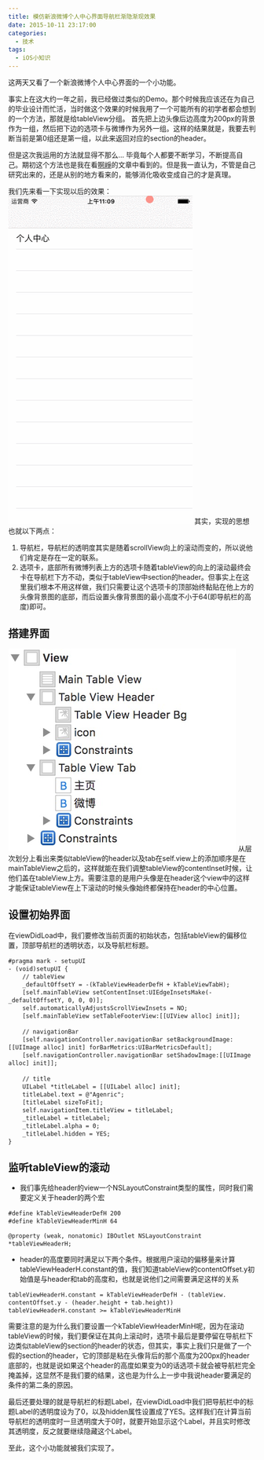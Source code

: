 ```yaml
---
title: 模仿新浪微博个人中心界面导航栏渐隐渐现效果
date: 2015-10-11 23:17:00
categories:
  - 技术
tags:
  - iOS小知识
---
```


这两天又看了一个新浪微博个人中心界面的一个小功能。

事实上在这大约一年之前，我已经做过类似的Demo。那个时候我应该还在为自己的毕业设计而忙活，当时做这个效果的时候我用了一个可能所有的初学者都会想到的一个方法，那就是给tableView分组。
首先把上边头像后边高度为200px的背景作为一组，然后把下边的选项卡与微博作为另外一组。这样的结果就是，我要去判断当前是第0组还是第一组，以此来返回对应的section的header。

但是这次我运用的方法就显得不那么... 毕竟每个人都要不断学习，不断提高自己。期初这个方法也是我在看[啊崢](http://www.jianshu.com/users/b09c3959ab3b/latest_articles)的文章中看到的。但是我一直认为，不管是自己研究出来的，还是从别的地方看来的，能够消化吸收变成自己的才是真理。

我们先来看一下实现以后的效果：
![实现效果](Imitate-sinaWeibo-pull-refresh/Imitate-sinaWeibo-pull-refresh-1.gif)
其实，实现的思想也就以下两点：

1. 导航栏，导航栏的透明度其实是随着scrollView向上的滚动而变的，所以说他们肯定是存在一定的联系。
2. 选项卡，底部所有微博列表上方的选项卡随着tableView的向上的滚动最终会卡在导航栏下方不动，类似于tableView中section的header。但事实上在这里我们根本不用这样做，我们只需要让这个选项卡的顶部始终黏贴在他上方的头像背景图的底部，而后设置头像背景图的最小高度不小于64(即导航栏的高度)即可。

## 搭建界面

![xib中View的结构](Imitate-sinaWeibo-pull-refresh/Imitate-sinaWeibo-pull-refresh-2.png)
从层次划分上看出来类似tableView的header以及tab在self.view上的添加顺序是在mainTableView之后的，这样就能在我们调整tableView的contentInset时候，让他们盖在tableView上方。需要注意的是用户头像是在header这个view中的这样才能保证tableView在上下滚动的时候头像始终都保持在header的中心位置。

## 设置初始界面

在viewDidLoad中，我们要修改当前页面的初始状态，包括tableView的偏移位置，顶部导航栏的透明状态，以及导航栏标题。

```objc
#pragma mark - setupUI
- (void)setupUI {
    // tableView
    _defaultOffsetY = -(kTableViewHeaderDefH + kTableViewTabH);
    [self.mainTableView setContentInset:UIEdgeInsetsMake(-_defaultOffsetY, 0, 0, 0)];
    self.automaticallyAdjustsScrollViewInsets = NO;
    [self.mainTableView setTableFooterView:[[UIView alloc] init]];

    // navigationBar
    [self.navigationController.navigationBar setBackgroundImage:[[UIImage alloc] init] forBarMetrics:UIBarMetricsDefault];
    [self.navigationController.navigationBar setShadowImage:[[UIImage alloc] init]];

    // title
    UILabel *titleLabel = [[UILabel alloc] init];
    titleLabel.text = @"Agenric";
    [titleLabel sizeToFit];
    self.navigationItem.titleView = titleLabel;
    _titleLabel = titleLabel;
    _titleLabel.alpha = 0;
    _titleLabel.hidden = YES;
}
```

## 监听tableView的滚动

* 我们事先给header的view一个NSLayoutConstraint类型的属性，同时我们需要定义关于header的两个宏

```objc
#define kTableViewHeaderDefH 200
#define kTableViewHeaderMinH 64
```

```objc
@property (weak, nonatomic) IBOutlet NSLayoutConstraint *tableViewHeaderH;
```

* header的高度要同时满足以下两个条件。根据用户滚动的偏移量来计算tableViewHeaderH.constant的值，我们知道tableView的contentOffset.y初始值是与header和tab的高度和，也就是说他们之间需要满足这样的关系

```objc
tableViewHeaderH.constant = kTableViewHeaderDefH - (tableView. contentOffset.y - (header.height + tab.height))
tableViewHeaderH.constant >= kTableViewHeaderMinH
```

需要注意的是为什么我们要设置一个kTableViewHeaderMinH呢，因为在滚动tableView的时候，我们要保证在其向上滚动时，选项卡最后是要停留在导航栏下边类似tableView的section的header的状态，但其实，事实上我们只是做了一个假的section的header，它的顶部是粘在头像背后的那个高度为200px的header底部的，也就是说如果这个header的高度如果变为0的话选项卡就会被导航栏完全掩盖掉，这显然不是我们要的结果，这也是为什么上一步中我说header要满足的条件的第二条的原因。

最后还要处理的就是导航栏的标题Label，在viewDidLoad中我们把导航栏中的标题Label的透明度设为了0，以及hidden属性设置成了YES。这样我们在计算当前导航栏的透明度时一旦透明度大于0时，就要开始显示这个Label，并且实时修改其透明度，反之就要继续隐藏这个Label。

至此，这个小功能就被我们实现了。
